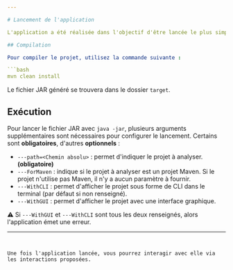 ```yaml
---

# Lancement de l'application

L'application a été réalisée dans l'objectif d'être lancée le plus simplement possible. Pour cela, il suffit d'avoir **Maven** ainsi qu'une version de **Java (Java 20 ou supérieure)**.

## Compilation

Pour compiler le projet, utilisez la commande suivante :

```bash
mvn clean install
```

Le fichier JAR généré se trouvera dans le dossier `target`.

## Exécution

Pour lancer le fichier JAR avec `java -jar`, plusieurs arguments supplémentaires sont nécessaires pour configurer le lancement. Certains sont **obligatoires**, d'autres **optionnels** :

-  `---path=<Chemin absolu>` : permet d'indiquer le projet à analyser. **(obligatoire)**
-  `---ForMaven` : indique si le projet à analyser est un projet Maven. Si le projet n'utilise pas Maven, il n'y a aucun paramètre à fournir.
-  `---WithCLI` : permet d'afficher le projet sous forme de CLI dans le terminal (par défaut si non renseigné).
-  `---WithGUI` : permet d'afficher le projet avec une interface graphique.

⚠️ Si `---WithGUI` et `---WithCLI` sont tous les deux renseignés, alors l'application émet une erreur.

---
```


Une fois l'application lancée, vous pourrez interagir avec elle via les interactions proposées.

